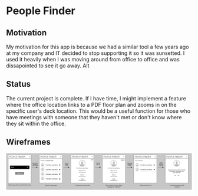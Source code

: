 # People Finder

## Motivation

My motivation for this app is because we had a similar tool a few years ago at my company and IT decided to stop supporting it so it was sunsetted. I used it heavily when I was moving around from office to office and was dissapointed to see it go away. Alt

## Status

The current project is complete. If I have time, I might implement a feature where the office location links to a PDF floor plan and zooms in on the specific user's deck location. This would be a useful function for those who have meetings with someone that they haven't met or don't know where they sit within the office.

## Wireframes

![People Finder](wireframe.jpg)
